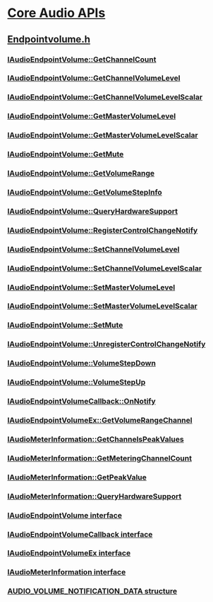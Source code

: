 # [Core Audio APIs](../_coreaudio/index.md)
## [Endpointvolume.h](index.md)
### [IAudioEndpointVolume::GetChannelCount](../endpointvolume/nf-endpointvolume-iaudioendpointvolume-getchannelcount.md)
### [IAudioEndpointVolume::GetChannelVolumeLevel](../endpointvolume/nf-endpointvolume-iaudioendpointvolume-getchannelvolumelevel.md)
### [IAudioEndpointVolume::GetChannelVolumeLevelScalar](../endpointvolume/nf-endpointvolume-iaudioendpointvolume-getchannelvolumelevelscalar.md)
### [IAudioEndpointVolume::GetMasterVolumeLevel](../endpointvolume/nf-endpointvolume-iaudioendpointvolume-getmastervolumelevel.md)
### [IAudioEndpointVolume::GetMasterVolumeLevelScalar](../endpointvolume/nf-endpointvolume-iaudioendpointvolume-getmastervolumelevelscalar.md)
### [IAudioEndpointVolume::GetMute](../endpointvolume/nf-endpointvolume-iaudioendpointvolume-getmute.md)
### [IAudioEndpointVolume::GetVolumeRange](../endpointvolume/nf-endpointvolume-iaudioendpointvolume-getvolumerange.md)
### [IAudioEndpointVolume::GetVolumeStepInfo](../endpointvolume/nf-endpointvolume-iaudioendpointvolume-getvolumestepinfo.md)
### [IAudioEndpointVolume::QueryHardwareSupport](../endpointvolume/nf-endpointvolume-iaudioendpointvolume-queryhardwaresupport.md)
### [IAudioEndpointVolume::RegisterControlChangeNotify](../endpointvolume/nf-endpointvolume-iaudioendpointvolume-registercontrolchangenotify.md)
### [IAudioEndpointVolume::SetChannelVolumeLevel](../endpointvolume/nf-endpointvolume-iaudioendpointvolume-setchannelvolumelevel.md)
### [IAudioEndpointVolume::SetChannelVolumeLevelScalar](../endpointvolume/nf-endpointvolume-iaudioendpointvolume-setchannelvolumelevelscalar.md)
### [IAudioEndpointVolume::SetMasterVolumeLevel](../endpointvolume/nf-endpointvolume-iaudioendpointvolume-setmastervolumelevel.md)
### [IAudioEndpointVolume::SetMasterVolumeLevelScalar](../endpointvolume/nf-endpointvolume-iaudioendpointvolume-setmastervolumelevelscalar.md)
### [IAudioEndpointVolume::SetMute](../endpointvolume/nf-endpointvolume-iaudioendpointvolume-setmute.md)
### [IAudioEndpointVolume::UnregisterControlChangeNotify](../endpointvolume/nf-endpointvolume-iaudioendpointvolume-unregistercontrolchangenotify.md)
### [IAudioEndpointVolume::VolumeStepDown](../endpointvolume/nf-endpointvolume-iaudioendpointvolume-volumestepdown.md)
### [IAudioEndpointVolume::VolumeStepUp](../endpointvolume/nf-endpointvolume-iaudioendpointvolume-volumestepup.md)
### [IAudioEndpointVolumeCallback::OnNotify](../endpointvolume/nf-endpointvolume-iaudioendpointvolumecallback-onnotify.md)
### [IAudioEndpointVolumeEx::GetVolumeRangeChannel](../endpointvolume/nf-endpointvolume-iaudioendpointvolumeex-getvolumerangechannel.md)
### [IAudioMeterInformation::GetChannelsPeakValues](../endpointvolume/nf-endpointvolume-iaudiometerinformation-getchannelspeakvalues.md)
### [IAudioMeterInformation::GetMeteringChannelCount](../endpointvolume/nf-endpointvolume-iaudiometerinformation-getmeteringchannelcount.md)
### [IAudioMeterInformation::GetPeakValue](../endpointvolume/nf-endpointvolume-iaudiometerinformation-getpeakvalue.md)
### [IAudioMeterInformation::QueryHardwareSupport](../endpointvolume/nf-endpointvolume-iaudiometerinformation-queryhardwaresupport.md)
### [IAudioEndpointVolume interface](../endpointvolume/nn-endpointvolume-iaudioendpointvolume.md)
### [IAudioEndpointVolumeCallback interface](../endpointvolume/nn-endpointvolume-iaudioendpointvolumecallback.md)
### [IAudioEndpointVolumeEx interface](../endpointvolume/nn-endpointvolume-iaudioendpointvolumeex.md)
### [IAudioMeterInformation interface](../endpointvolume/nn-endpointvolume-iaudiometerinformation.md)
### [AUDIO_VOLUME_NOTIFICATION_DATA structure](../endpointvolume/ns-endpointvolume-audio_volume_notification_data.md)

